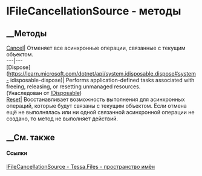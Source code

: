 # IFileCancellationSource - методы
##  __Методы
[Cancel](M_Tessa_Files_IFileCancellationSource_Cancel.htm)| Отменяет все
асинхронные операции, связанные с текущим объектом.  
---|---  
[Dispose](https://learn.microsoft.com/dotnet/api/system.idisposable.dispose#system-
idisposable-dispose)| Performs application-defined tasks associated with
freeing, releasing, or resetting unmanaged resources.  
(Унаследован от
[IDisposable](https://learn.microsoft.com/dotnet/api/system.idisposable))  
[Reset](M_Tessa_Files_IFileCancellationSource_Reset.htm)|  Восстанавливает
возможность выполнения для асинхронных операций, которые будут связаны с
текущим объектом. Если отмена ещё не выполнялась или ни одной связанной
асинхронной операции не создано, то метод не выполняет действий.  
## __См. также
#### Ссылки
[IFileCancellationSource - ](T_Tessa_Files_IFileCancellationSource.htm)
[Tessa.Files - пространство имён](N_Tessa_Files.htm)
